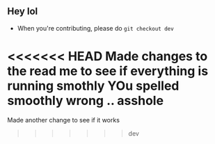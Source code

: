 ## Hey lol

- When you're contributing, please do ``` git checkout dev ```

<<<<<<< HEAD
Made changes to the read me to see if everything is running smothly
YOu spelled smoothly wrong .. asshole
=======
Made another change to see if it works
>>>>>>> dev
